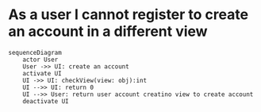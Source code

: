 # As a user I cannot register to create an account in a different view 
```mermaid
sequenceDiagram
    actor User
    User ->> UI: create an account
    activate UI
    UI ->> UI: checkView(view: obj):int
    UI -->> UI: return 0
    UI -->> User: return user account creatino view to create account
    deactivate UI
```